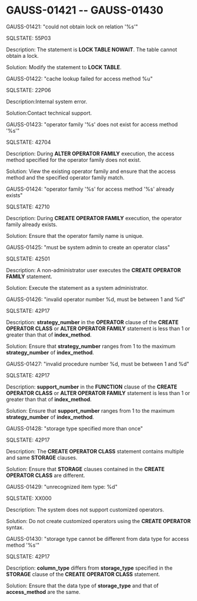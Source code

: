 # GAUSS-01421 -- GAUSS-01430<a name="EN-US_TOPIC_0302073373"></a>

GAUSS-01421: "could not obtain lock on relation '%s'"

SQLSTATE: 55P03

Description: The statement is  **LOCK TABLE NOWAIT**. The table cannot obtain a lock.

Solution: Modify the statement to  **LOCK TABLE**.

GAUSS-01422: "cache lookup failed for access method %u"

SQLSTATE: 22P06

Description:Internal system error.

Solution:Contact technical support.

GAUSS-01423: "operator family '%s' does not exist for access method '%s'"

SQLSTATE: 42704

Description: During  **ALTER OPERATOR FAMILY**  execution, the access method specified for the operator family does not exist.

Solution: View the existing operator family and ensure that the access method and the specified operator family match.

GAUSS-01424: "operator family '%s' for access method '%s' already exists"

SQLSTATE: 42710

Description: During  **CREATE OPERATOR FAMILY**  execution, the operator family already exists.

Solution: Ensure that the operator family name is unique.

GAUSS-01425: "must be system admin to create an operator class"

SQLSTATE: 42501

Description: A non-administrator user executes the  **CREATE OPERATOR FAMILY**  statement.

Solution: Execute the statement as a system administrator.

GAUSS-01426: "invalid operator number %d, must be between 1 and %d"

SQLSTATE: 42P17

Description:  **strategy\_number**  in the  **OPERATOR**  clause of the  **CREATE OPERATOR CLASS**  or  **ALTER OPERATOR FAMILY**  statement is less than 1 or greater than that of  **index\_method**.

Solution: Ensure that  **strategy\_number**  ranges from 1 to the maximum  **strategy\_number**  of  **index\_method**.

GAUSS-01427: "invalid procedure number %d, must be between 1 and %d"

SQLSTATE: 42P17

Description:  **support\_number**  in the  **FUNCTION**  clause of the  **CREATE OPERATOR CLASS**  or  **ALTER OPERATOR FAMILY**  statement is less than 1 or greater than that of  **index\_method**.

Solution: Ensure that  **support\_number**  ranges from 1 to the maximum  **strategy\_number**  of  **index\_method**.

GAUSS-01428: "storage type specified more than once"

SQLSTATE: 42P17

Description: The  **CREATE OPERATOR CLASS**  statement contains multiple and same  **STORAGE**  clauses.

Solution: Ensure that  **STORAGE**  clauses contained in the  **CREATE OPERATOR CLASS**  are different.

GAUSS-01429: "unrecognized item type: %d"

SQLSTATE: XX000

Description: The system does not support customized operators.

Solution: Do not create customized operators using the  **CREATE OPERATOR**  syntax.

GAUSS-01430: "storage type cannot be different from data type for access method '%s'"

SQLSTATE: 42P17

Description:  **column\_type**  differs from  **storage\_type**  specified in the  **STORAGE**  clause of the  **CREATE OPERATOR CLASS**  statement.

Solution: Ensure that the data type of  **storage\_type**  and that of  **access\_method**  are the same.

